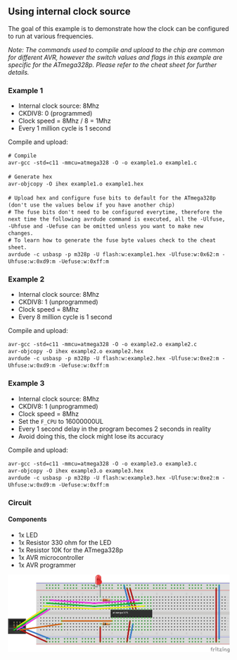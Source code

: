 ## Using internal clock source

The goal of this example is to demonstrate how the clock can be configured to run at various frequencies.  

*Note: The commands used to compile and upload to the chip are common for different AVR, however the switch values and flags in this example are specific for the ATmega328p. Please refer to the cheat sheet for further details.*

### Example 1
* Internal clock source: 8Mhz
* CKDIV8: 0 (programmed)
* Clock speed = 8Mhz / 8 = 1Mhz
* Every 1 million cycle is 1 second

Compile and upload:
```
# Compile
avr-gcc -std=c11 -mmcu=atmega328 -O -o example1.o example1.c

# Generate hex
avr-objcopy -O ihex example1.o example1.hex

# Upload hex and configure fuse bits to default for the ATmega328p (don't use the values below if you have another chip)
# The fuse bits don't need to be configured everytime, therefore the next time the following avrdude command is executed, all the -Ulfuse, -Uhfuse and -Uefuse can be omitted unless you want to make new changes.
# To learn how to generate the fuse byte values check to the cheat sheet.
avrdude -c usbasp -p m328p -U flash:w:example1.hex -Ulfuse:w:0x62:m -Uhfuse:w:0xd9:m -Uefuse:w:0xff:m
```

### Example 2
* Internal clock source: 8Mhz
* CKDIV8: 1 (unprogrammed)
* Clock speed = 8Mhz
* Every 8 million cycle is 1 second

Compile and upload:
```
avr-gcc -std=c11 -mmcu=atmega328 -O -o example2.o example2.c
avr-objcopy -O ihex example2.o example2.hex
avrdude -c usbasp -p m328p -U flash:w:example2.hex -Ulfuse:w:0xe2:m -Uhfuse:w:0xd9:m -Uefuse:w:0xff:m
```
### Example 3
* Internal clock source: 8Mhz
* CKDIV8: 1 (unprogrammed)
* Clock speed = 8Mhz
* Set the `F_CPU` to 16000000UL
* Every 1 second delay in the program becomes 2 seconds in reality
* Avoid doing this, the clock might lose its accuracy

Compile and upload:
```
avr-gcc -std=c11 -mmcu=atmega328 -O -o example3.o example3.c
avr-objcopy -O ihex example3.o example3.hex
avrdude -c usbasp -p m328p -U flash:w:example3.hex -Ulfuse:w:0xe2:m -Uhfuse:w:0xd9:m -Uefuse:w:0xff:m
```

### Circuit

#### Components
* 1x LED
* 1x Resistor 330 ohm for the LED
* 1x Resistor 10K for the ATmega328p
* 1x AVR microcontroller
* 1x AVR programmer

<img src="../../../images/circuit-int-clock-led.jpg">
